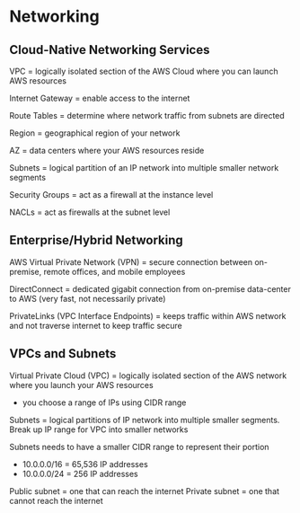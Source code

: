 # Networking

## Cloud-Native Networking Services

VPC = logically isolated section of the AWS Cloud where you can launch AWS resources

Internet Gateway = enable access to the internet

Route Tables = determine where network traffic from subnets are directed

Region = geographical region of your network

AZ = data centers where your AWS resources reside

Subnets = logical partition of an IP network into multiple smaller network segments

Security Groups = act as a firewall at the instance level

NACLs = act as firewalls at the subnet level

## Enterprise/Hybrid Networking

AWS Virtual Private Network (VPN) = secure connection between on-premise, remote offices, and mobile employees

DirectConnect = dedicated gigabit connection from on-premise data-center to AWS (very fast, not necessarily private)

PrivateLinks (VPC Interface Endpoints) = keeps traffic within AWS network and not traverse internet to keep traffic secure

## VPCs and Subnets

Virtual Private Cloud (VPC) = logically isolated section of the AWS network where you launch your AWS resources

- you choose a range of IPs using CIDR range

Subnets = logical partitions of IP network into multiple smaller segments. Break up IP range for VPC into smaller networks

Subnets needs to have a smaller CIDR range to represent their portion

- 10.0.0.0/16 = 65,536 IP addresses
- 10.0.0.0/24 = 256 IP addresses

Public subnet = one that can reach the internet
Private subnet = one that cannot reach the internet
